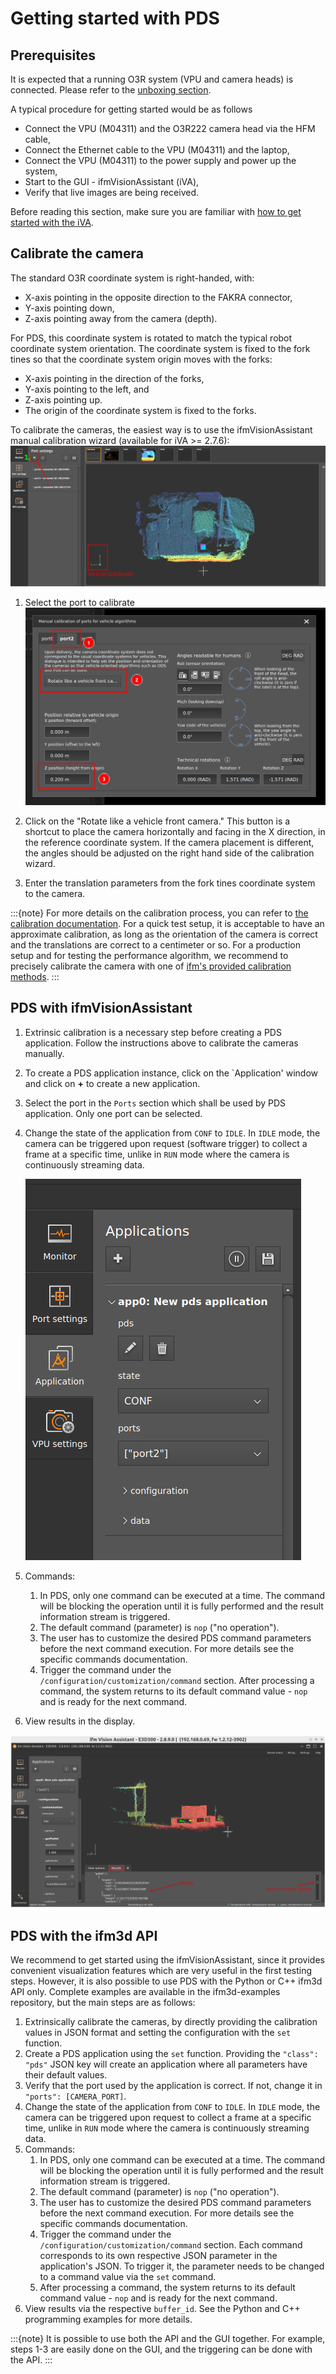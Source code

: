 # Getting started with PDS

## Prerequisites

It is expected that a running O3R system (VPU and camera heads) is connected. Please refer to the [unboxing section](../../GettingStarted/Unboxing/hw_unboxing.md).

A typical procedure for getting started would be as follows
- Connect the VPU (M04311) and the O3R222 camera head via the HFM cable,
- Connect the Ethernet cable to the VPU (M04311) and the laptop,
- Connect the VPU (M04311) to the power supply and power up the system,
- Start to the GUI - ifmVisionAssistant (iVA),
- Verify that live images are being received.


Before reading this section, make sure you are familiar with [how to get started with the iVA](../../GettingStarted/ifmVisionAssistant/index_iVA.md).

## Calibrate the camera

The standard O3R coordinate system is right-handed, with:
- X-axis pointing in the opposite direction to the FAKRA connector,
- Y-axis pointing down,
- Z-axis pointing away from the camera (depth).

For PDS, this coordinate system is rotated to match the typical robot coordinate system orientation. The coordinate system is fixed to the fork tines so that the coordinate system origin moves with the forks:
- X-axis pointing in the direction of the forks,
- Y-axis pointing to the left, and
- Z-axis pointing up.
- The origin of the coordinate system is fixed to the forks.


To calibrate the cameras, the easiest way is to use the ifmVisionAssistant manual calibration wizard (available for iVA >= 2.7.6):
![Open the calibration wizard](resources/step_1_iva_man_calibration.png)

1. Select the port to calibrate
   ![Enter the calibration values](resources/iva_calibration.png)

2. Click on the "Rotate like a vehicle front camera." This button is a shortcut to place the camera horizontally and facing in the X direction, in the reference coordinate system. 
   If the camera placement is different, the angles should be adjusted on the right hand side of the calibration wizard.
3. Enter the translation parameters from the fork tines coordinate system to the camera.

:::{note}
For more details on the calibration process, you can refer to [the calibration documentation](../Calibration/pds_calibration.md).
For a quick test setup, it is acceptable to have an approximate calibration, as long as the orientation of the camera is correct and the translations are correct to a centimeter or so.
For a production setup and for testing the performance algorithm, we recommend to precisely calibrate the camera with one of [ifm's provided calibration methods](../../CalibrationRoutines/index_calibrations.md).
:::

## PDS with ifmVisionAssistant

1. Extrinsic calibration is a necessary step before creating a PDS application. Follow the instructions above to calibrate the cameras manually.
2. To create a PDS application instance, click on the `Application' window and click on **+** to create a new application.
3. Select the port in the `Ports` section which shall be used by PDS application. Only one port can be selected.
4. Change the state of the application from `CONF` to `IDLE`. In `IDLE` mode, the camera can be triggered upon request (software trigger) to collect a frame at a specific time, unlike in `RUN` mode where the camera is continuously streaming data.

   ![iVA_state](resources/iVA_state.png)

5. Commands:
   1. In PDS, only one command can be executed at a time. The command will be blocking the operation until it is fully performed and the result information stream is triggered.
   2. The default command (parameter) is `nop` ("no operation").
   3. The user has to customize the desired PDS command parameters before the next command execution. For more details see the specific commands documentation.
   4. Trigger the command under the `/configuration/customization/command` section. After processing a command, the system returns to its default command value - `nop` and is ready for the next command.
6. View results in the display.

![`getPallet` Result](resources/getPallet_result.png)


## PDS with the ifm3d API
We recommend to get started using the ifmVisionAssistant, since it provides convenient visualization features which are very useful in the first testing steps.
However, it is also possible to use PDS with the Python or C++ ifm3d API only.
Complete examples are available in the ifm3d-examples repository, but the main steps are as follows:

1. Extrinsically calibrate the cameras, by directly providing the calibration values in JSON format and setting the configuration with the `set` function.
2. Create a PDS application using the `set` function. Providing the `"class": "pds"` JSON key will create an application where all parameters have their default values.
3. Verify that the port used by the application is correct. If not, change it in `"ports": [CAMERA_PORT]`.
4. Change the state of the application from `CONF` to `IDLE`. In `IDLE` mode, the camera can be triggered upon request to collect a frame at a specific time, unlike in `RUN` mode where the camera is continuously streaming data.
5. Commands:
   1. In PDS, only one command can be executed at a time. The command will be blocking the operation until it is fully performed and the result information stream is triggered.
   2. The default command (parameter) is `nop` ("no operation").
   3. The user has to customize the desired PDS command parameters before the next command execution. For more details see the specific commands documentation.
   4. Trigger the command under the `/configuration/customization/command` section.
      Each command corresponds to its own respective JSON parameter in the application's JSON. To trigger it, the parameter needs to be changed to a command value via the `set` command.
   5. After processing a command, the system returns to its default command value - `nop` and is ready for the next command.
6. View results via the respective `buffer_id`. See the Python and C++ programming examples for more details.

:::{note}
It is possible to use both the API and the GUI together. 
For example, steps 1-3 are easily done on the GUI, and the triggering can be done with the API.
:::
